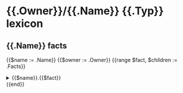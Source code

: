 # {{.Owner}}/{{.Name}} {{.Typ}} lexicon

##  {{.Name}} facts
{{$name := .Name}}
{{$owner := .Owner}}
{{range $fact, $children := .Facts}}<details><summary>{{$name}}.{{$fact}}</summary><p>

#### Example of finding every {{$fact}} and having a review bot comment on it:

```{{$name}}
tenets:
  - name: find_all_{{$fact}}
    doc:  Example query to find all instances of {{$fact}}
    bots:
      codelingo/review
        comment: This is a {{$fact}}.
    query: |
      import {{$owner}}/{{$name}}

      @ review.comment
      {{$name}}.{{$fact}}
```
</p></details>
{{end}}
